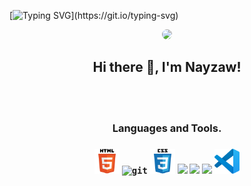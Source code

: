 [![Typing SVG](https://readme-typing-svg.herokuapp.com?multiline=true&width=500&lines=Learning+to+code.)](https://git.io/typing-svg)

<p align="center">
  <img width="92" style="border-radius: 100%;" src="https://scontent-sin6-4.xx.fbcdn.net/v/t39.30808-6/241296300_1258033891287603_779823696186648501_n.jpg?_nc_cat=110&ccb=1-6&_nc_sid=09cbfe&_nc_ohc=vyxz2-zclD0AX-bgLxr&_nc_ht=scontent-sin6-4.xx&oh=00_AT_HnfJwnPg4xJgmbpaKyNDC7MeQv_vKOP1sgKAjgPrQpA&oe=6281B9D3" />
</p>  
<h2 align="center">Hi there 👋, I'm Nayzaw!</h2>

<br />
<br />

<h3 align="center">Languages and Tools.<h3/> 
<div align="center">
<code><img src="https://raw.githubusercontent.com/devicons/devicon/master/icons/html5/html5-original-wordmark.svg" alt="html5" width="40" height="40"/></code>
<code><img src="https://www.vectorlogo.zone/logos/git-scm/git-scm-icon.svg" alt="git" width="40" height="40"/></code>
<code><img src="https://raw.githubusercontent.com/devicons/devicon/master/icons/css3/css3-original-wordmark.svg" alt="css3" width="40" height="40"/></code>
<code><img height="40" src="https://raw.githubusercontent.com/shinokada/shinokada/master/assets/python.png"></code>
<code><img height="40" src="https://raw.githubusercontent.com/shinokada/shinokada/master/assets/javascript.png"></code>
<code><img height="40" src="https://raw.githubusercontent.com/shinokada/shinokada/master/assets/vim.png"></code>
<code><img height="40" src="https://raw.githubusercontent.com/github/explore/main/topics/visual-studio-code/visual-studio-code.png"></code>
</div>

<br />

<!--
**ahnge/ahnge** is a ✨ _special_ ✨ repository because its `README.md` (this file) appears on your GitHub profile.

Here are some ideas to get you started:

- 🔭 I’m currently working on ...
- 🌱 I’m currently learning ...
- 👯 I’m looking to collaborate on ...
- 🤔 I’m looking for help with ...
- 💬 Ask me about ...
- 📫 How to reach me: ...
- 😄 Pronouns: ...
- ⚡ Fun fact: ...
-->
